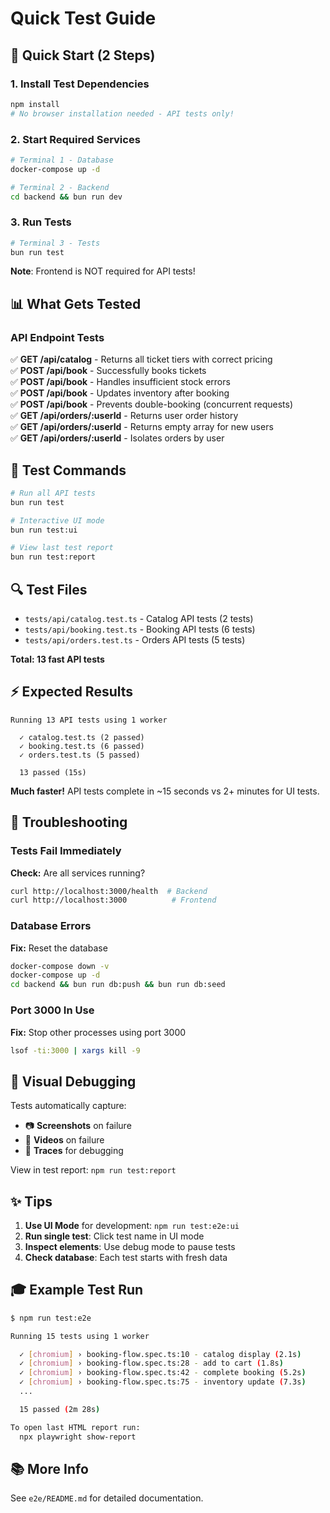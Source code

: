 # Quick Test Guide

## 🚀 Quick Start (2 Steps)

### 1. Install Test Dependencies
```bash
npm install
# No browser installation needed - API tests only!
```

### 2. Start Required Services
```bash
# Terminal 1 - Database
docker-compose up -d

# Terminal 2 - Backend  
cd backend && bun run dev
```

### 3. Run Tests
```bash
# Terminal 3 - Tests
bun run test
```

**Note**: Frontend is NOT required for API tests!

## 📊 What Gets Tested

### **API Endpoint Tests**
✅ **GET /api/catalog** - Returns all ticket tiers with correct pricing  
✅ **POST /api/book** - Successfully books tickets  
✅ **POST /api/book** - Handles insufficient stock errors  
✅ **POST /api/book** - Updates inventory after booking  
✅ **POST /api/book** - Prevents double-booking (concurrent requests)  
✅ **GET /api/orders/:userId** - Returns user order history  
✅ **GET /api/orders/:userId** - Returns empty array for new users  
✅ **GET /api/orders/:userId** - Isolates orders by user  

## 🎯 Test Commands

```bash
# Run all API tests
bun run test

# Interactive UI mode
bun run test:ui

# View last test report
bun run test:report
```

## 🔍 Test Files

- `tests/api/catalog.test.ts` - Catalog API tests (2 tests)
- `tests/api/booking.test.ts` - Booking API tests (6 tests)
- `tests/api/orders.test.ts` - Orders API tests (5 tests)

**Total: 13 fast API tests**

## ⚡ Expected Results

```
Running 13 API tests using 1 worker

  ✓ catalog.test.ts (2 passed)
  ✓ booking.test.ts (6 passed) 
  ✓ orders.test.ts (5 passed)

  13 passed (15s)
```

**Much faster!** API tests complete in ~15 seconds vs 2+ minutes for UI tests.

## 🐛 Troubleshooting

### Tests Fail Immediately
**Check:** Are all services running?
```bash
curl http://localhost:3000/health  # Backend
curl http://localhost:3000          # Frontend
```

### Database Errors
**Fix:** Reset the database
```bash
docker-compose down -v
docker-compose up -d
cd backend && bun run db:push && bun run db:seed
```

### Port 3000 In Use
**Fix:** Stop other processes using port 3000
```bash
lsof -ti:3000 | xargs kill -9
```

## 📸 Visual Debugging

Tests automatically capture:
- 📷 **Screenshots** on failure
- 🎥 **Videos** on failure  
- 📝 **Traces** for debugging

View in test report: `npm run test:report`

## ✨ Tips

1. **Use UI Mode** for development: `npm run test:e2e:ui`
2. **Run single test**: Click test name in UI mode
3. **Inspect elements**: Use debug mode to pause tests
4. **Check database**: Each test starts with fresh data

## 🎓 Example Test Run

```bash
$ npm run test:e2e

Running 15 tests using 1 worker

  ✓ [chromium] › booking-flow.spec.ts:10 - catalog display (2.1s)
  ✓ [chromium] › booking-flow.spec.ts:28 - add to cart (1.8s)
  ✓ [chromium] › booking-flow.spec.ts:42 - complete booking (5.2s)
  ✓ [chromium] › booking-flow.spec.ts:75 - inventory update (7.3s)
  ...

  15 passed (2m 28s)

To open last HTML report run:
  npx playwright show-report
```

## 📚 More Info

See `e2e/README.md` for detailed documentation.
